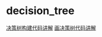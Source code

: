 # decision_tree
[决策树构建代码讲解](https://github.com/meihuakaile/decision_tree)
[画决策树代码讲解](https://meihuakaile.github.io/2018/05/04/python%20annotate%E7%BB%83%E4%B9%A0%E7%94%BB%E5%86%B3%E7%AD%96%E6%A0%91/)
